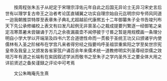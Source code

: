 <!-- { "loadSidebar": true } -->
　　按周程张朱五子从祀定于宋理宗淳佑元年自此之后国无异论士无异习宋史言后世有以理学复古帝王之治者考论匡直辅翼之功实自理宗始自元迄明宗仰专师风同道一迨我朝推崇特厚至表章朱子典礼尤超越前代康熈五十二年御纂朱子全书告竣刋布天下先公承修编校上表文有曰发凡起例无非禀圣心之裁成提要刋繁逐一经御笔之亲定冱寒蒸暑未尝辍诵于万几之余夜漏晨壶不闻停披于寸晷之暂是用规模画一条理分明自小学大学以开端渐及四书六艺合道徳性命而一贯极于圣统王功又曰颁诸宇内使儒林有入圣之阶梯布在学宫凡来者得穷经之指要呜呼圣祖崇重紫阳之学至矣世宗宪皇帝及我皇上又颁发各省家弦户诵百余年来儒术统一道教修明实列圣尊经崇儒之效培万年有道之长端有在矣因叙述学派而敬书之至朱子之学内圣外王之要全体大用之详前贤述之备矣谨録之评论中可考焉

　　文公朱晦庵先生熹


